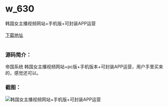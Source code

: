 # w_630
韩国女主播视频网站+手机版+可封装APP运营
<br/></br>
[下载地址](https://www.uuid2.com/630.html "下载地址")
<br/></br>
<h3>源码简介：</h3>
<p>帝国系统 韩国女主播视频网站+pc版+手机版本+可封装APP运营，用户手里买来的，感觉还可以。<p>
<h3>截图：</h3>
<img src="https://www.uuid2.com/wp-content/uploads/img/202105/64b5eb5493.jpg" alt="韩国女主播视频网站+手机版+可封装APP运营">
